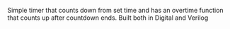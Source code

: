 Simple timer that counts down from set time and has an overtime function that counts up after countdown ends. Built both in Digital and Verilog

